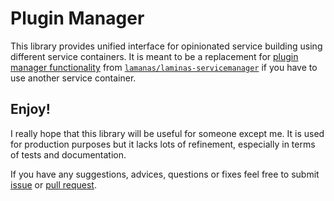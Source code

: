# Plugin Manager

This library provides unified interface for opinionated service building using different service containers. 
It is meant to be a replacement for [plugin manager functionality](https://docs.laminas.dev/laminas-servicemanager/plugin-managers/) from [`lamanas/laminas-servicemanager`](https://packagist.org/packages/laminas/laminas-servicemanager) if you have to use another service container. 

## Enjoy!
I really hope that this library will be useful for someone except me.
It is used for production purposes but it lacks lots of refinement, especially in terms of tests and documentation.

If you have any suggestions, advices, questions or fixes feel free to submit [issue](https://github.com/Articus/PluginManager/issues/new) or [pull request](https://github.com/Articus/PluginManager/compare).
